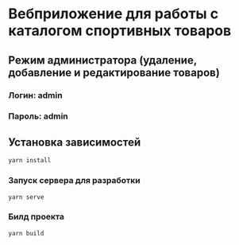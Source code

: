 # Вебприложение для работы с каталогом спортивных товаров

## Режим администратора (удаление, добавление и редактирование товаров)
### Логин: admin
### Пароль: admin

## Установка зависимостей
```
yarn install
```

### Запуск сервера для разработки
```
yarn serve
```

### Билд проекта
```
yarn build
```
